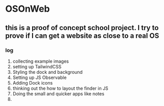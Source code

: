 # OSOnWeb
## this is a proof of concept school project. I try to prove if I can get a website as close to a real OS

### log
1. collecting example images
2. setting up TailwindCSS
3. Styling the dock and background
4. Setting up JS Observable
5. Adding Dock icons
6. thinking out the how to layout the finder in JS
7. Doing the small and quicker apps like notes
8. 
